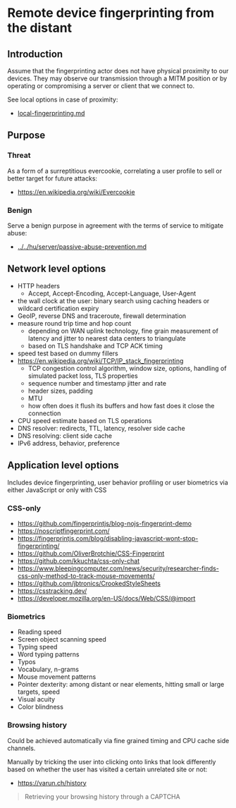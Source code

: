 # Remote device fingerprinting from the distant

## Introduction

Assume that the fingerprinting actor does not have physical proximity to our devices.
They may observe our transmission through a MITM position or by operating or compromising a server or client that we connect to.

See local options in case of proximity:

* [local-fingerprinting.md](local-fingerprinting.md)

## Purpose

### Threat

As a form of a surreptitious evercookie, correlating a user profile to sell or better target for future attacks:

* https://en.wikipedia.org/wiki/Evercookie

### Benign

Serve a benign purpose in agreement with the terms of service to mitigate abuse:

* [../../hu/server/passive-abuse-prevention.md](../../hu/server/passive-abuse-prevention.md)

## Network level options

* HTTP headers
  * Accept, Accept-Encoding, Accept-Language, User-Agent
* the wall clock at the user: binary search using caching headers or wildcard certification expiry
* GeoIP, reverse DNS and traceroute, firewall determination
* measure round trip time and hop count
  * depending on WAN uplink technology, fine grain measurement of latency and jitter to nearest data centers to triangulate
  * based on TLS handshake and TCP ACK timing
* speed test based on dummy fillers
* https://en.wikipedia.org/wiki/TCP/IP_stack_fingerprinting
  * TCP congestion control algorithm, window size, options, handling of simulated packet loss, TLS properties
  * sequence number and timestamp jitter and rate
  * header sizes, padding
  * MTU
  * how often does it flush its buffers and how fast does it close the connection
* CPU speed estimate based on TLS operations
* DNS resolver: redirects, TTL, latency, resolver side cache
* DNS resolving: client side cache
* IPv6 address, behavior, preference

## Application level options

Includes device fingerprinting, user behavior profiling or user biometrics via either JavaScript or only with CSS

### CSS-only

* https://github.com/fingerprintjs/blog-nojs-fingerprint-demo
* https://noscriptfingerprint.com/
* https://fingerprintjs.com/blog/disabling-javascript-wont-stop-fingerprinting/
* https://github.com/OliverBrotchie/CSS-Fingerprint
* https://github.com/kkuchta/css-only-chat
* https://www.bleepingcomputer.com/news/security/researcher-finds-css-only-method-to-track-mouse-movements/
* https://github.com/jbtronics/CrookedStyleSheets
* https://csstracking.dev/
* https://developer.mozilla.org/en-US/docs/Web/CSS/@import

### Biometrics

* Reading speed
* Screen object scanning speed
* Typing speed
* Word typing patterns
* Typos
* Vocabulary, n-grams
* Mouse movement patterns
* Pointer dexterity: among distant or near elements, hitting small or large targets, speed
* Visual acuity
* Color blindness

### Browsing history

Could be achieved automatically via fine grained timing and CPU cache side channels.

Manually by tricking the user into clicking onto links that look differently based on whether the user has visited a certain unrelated site or not:

* https://varun.ch/history

> Retrieving your browsing history through a CAPTCHA

